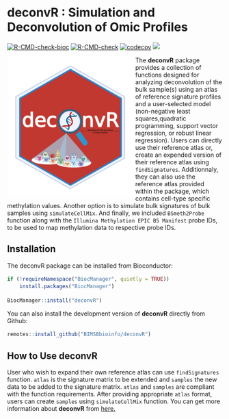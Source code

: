 
<!-- README.md is generated from README.Rmd. Please edit that file -->

# deconvR : Simulation and Deconvolution of Omic Profiles

[![R-CMD-check-bioc](https://github.com/BIMSBbioinfo/deconvR/actions/workflows/check-bioc.yml/badge.svg)](https://github.com/BIMSBbioinfo/deconvR/actions/workflows/check-bioc.yml)
[![R-CMD-check](https://github.com/BIMSBbioinfo/deconvR/actions/workflows/R-CMD-check.yaml/badge.svg)](https://github.com/BIMSBbioinfo/deconvR/actions/workflows/R-CMD-check.yaml)
[![codecov](https://codecov.io/gh/BIMSBbioinfo/deconvR/branch/master/graph/badge.svg?token=F86XU6BI9S)](https://codecov.io/gh/BIMSBbioinfo/deconvR)
[![](https://img.shields.io/badge/release%20version-1.2.0-green.svg)](https://www.bioconductor.org/packages/deconvR)

<!-- badges: start -->
<!-- badges: end -->

<img src="deconvR_logo.png" align="left" alt="logo" width="300" style = "border: none; float: center ;">

The **deconvR** package provides a collection of functions designed for
analyzing deconvolution of the bulk sample(s) using an atlas of
reference signature profiles and a user-selected model (non-negative
least squares,quadratic programming, support vector regression, or
robust linear regression). Users can directly use their reference atlas
or, create an expended version of their reference atlas using
`findSignatures`. Additionnaly, they can also use the reference atlas
provided within the package, which contains cell-type specific
methylation values. Another option is to simulate bulk signatures of
bulk samples using `simulateCellMix`. And finally, we included
`BSmeth2Probe` function along with the `Illumina Methylation EPIC B5 Manifest`
probe IDs, to be used to map methylation data to respective probe IDs.

## Installation

The deconvR package can be installed from Bioconductor:

``` r
if (!requireNamespace("BiocManager", quietly = TRUE))
    install.packages("BiocManager")

BiocManager::install("deconvR")
```

You can also install the development version of **deconvR** directly
from Github:

``` r
remotes::install_github("BIMSBbioinfo/deconvR")
```

## How to Use deconvR

User who wish to expand their own reference atlas can use
`findSignatures` function. `atlas` is the signature matrix to be
extended and `samples` the new data to be added to the signature matrix.
`atlas` and `samples` are compliant with the function requirements.
After providing appropriate `atlas` format, users can create `samples`
using `simulateCellMix` function. You can get more information about
**deconvR** from [here.](http://bioinformatics.mdc-berlin.de/deconvR/)

